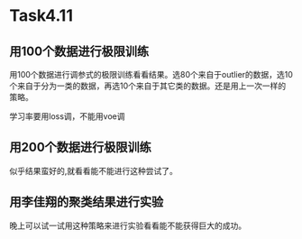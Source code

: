 # Task4.11

## 用100个数据进行极限训练

用100个数据进行调参式的极限训练看看结果。选80个来自于outlier的数据，选10个来自于分为一类的数据，再选10个来自于其它类的数据。还是用上一次一样的策略。

学习率要用loss调，不能用voe调

## 用200个数据进行极限训练

似乎结果蛮好的,就看看能不能进行这种尝试了。

## 用李佳翔的聚类结果进行实验

晚上可以试一试用这种策略来进行实验看看能不能获得巨大的成功。

